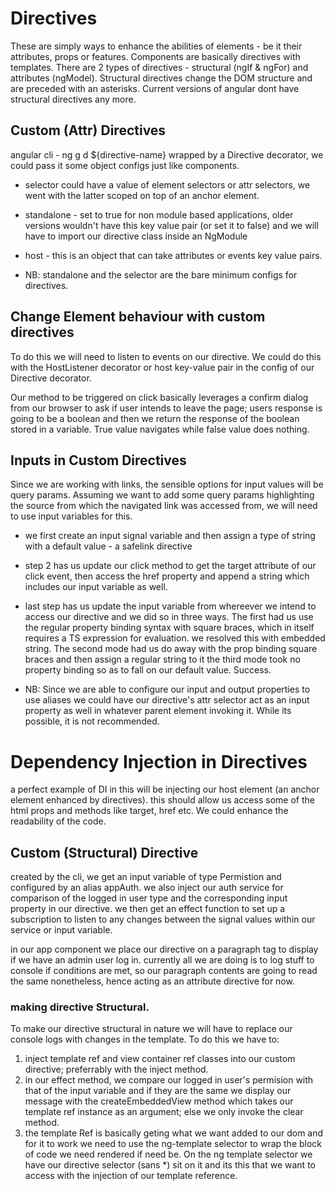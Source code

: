 # Directives
These are simply ways to enhance the abilities of elements - be it their attributes, props or features. 
Components are basically directives with templates.
There are 2 types of directives - structural (ngIf & ngFor) and attributes (ngModel).
Structural directives change the DOM structure and are preceded with an asterisks. Current versions of angular dont have structural directives any more.

## Custom (Attr) Directives
angular cli - ng g d ${directive-name}
wrapped by a Directive decorator, we could pass it some object configs just like components.
* selector could have a value of element selectors or attr selectors, we went with the latter scoped on top of an anchor element.
* standalone - set to true for non module based applications, older versions wouldn't have this key value pair (or set it to false) and we will have to import our directive class inside an NgModule 
* host - this is an object that can take attributes or events key value pairs.

* NB: standalone and the selector are the bare minimum configs for directives.


## Change Element behaviour with custom directives
To do this we will need to listen to events on our directive. We could do this with the HostListener decorator or host key-value pair in the config of our Directive decorator.

Our method to be triggered on click basically leverages a confirm dialog from our browser to ask if user intends to leave the page; users response is going to be a boolean and then we return the response of the boolean stored in a variable. True value navigates while false value does nothing.

## Inputs in Custom Directives
Since we are working with links, the sensible options for input values will be query params. Assuming we want to add some query params highlighting the source from which the navigated link was accessed from, we will need to use input variables for this.


* we first create an input signal variable and then assign a type of string with a default value - a safelink directive

* step 2 has us update our click method to get the target attribute of our click event, then access the href property and append a string which includes our input variable as well.

* last step has us update the input variable from whereever we intend to access our directive and we did so in three ways. 
The first had us use the regular property binding syntax with square braces, which in itself requires a TS expression for evaluation. we resolved this with embedded string.
The second mode had us do away with the prop binding square braces and then assign a regular string to it
the third mode took no property binding so as to fall on our default value. Success.

- NB: Since we are able to configure our input and output properties to use aliases we could have our directive's attr selector act as an input property as well in whatever parent element invoking it. While its possible, it is not recommended.

# Dependency Injection in Directives
a perfect example of DI in this will be injecting our host element (an anchor element enhanced by directives). this should allow us access some of the html props and methods like target, href etc. We could enhance the readability of the code.

## Custom (Structural) Directive
created by the cli, we get an input variable of type Permistion and configured by an alias appAuth.
we also inject our auth service for comparison of the logged in user type and the corresponding input property in our directive.
we then get an effect function to set up a subscription to listen to any changes between the signal values within our service or input variable. 

in our app component we place our directive on a paragraph tag to display if we have an admin user log in.
currently all we are doing is to log stuff to console if conditions are met, so our paragraph contents are going to read the same nonetheless, hence acting as an attribute directive for now.

### making directive Structural.
To make our directive structural in nature we will have to replace our console logs with changes in the template. 
To do this we have to: 
1. inject template ref and view container ref classes into our custom directive; preferrably with the inject method. 
2. in our effect method, we compare our logged in user's permision with that of the input variable and if they are the same we display our message with the createEmbeddedView method which takes our template ref instance as an argument; else we only invoke the clear method.
3. the template Ref is basically geting what we want added to our dom and for it to work we need to use the ng-template selector to wrap the block of code we need rendered if need be. On the ng template selector we have our directive selector (sans *) sit on it and its this that we want to access with the injection of our template reference.